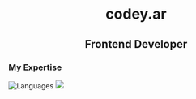 <h1 align='center'>codey.ar</h1>
<h2 align='center'>Frontend Developer</h2>
<h3>My Expertise</h3>
<img src='https://skillicons.dev/icons?i=html,css,js,tailwind,git,github' alt='Languages'>
<img src='https://iconplanet.app/icon/social-logo--1130'>
